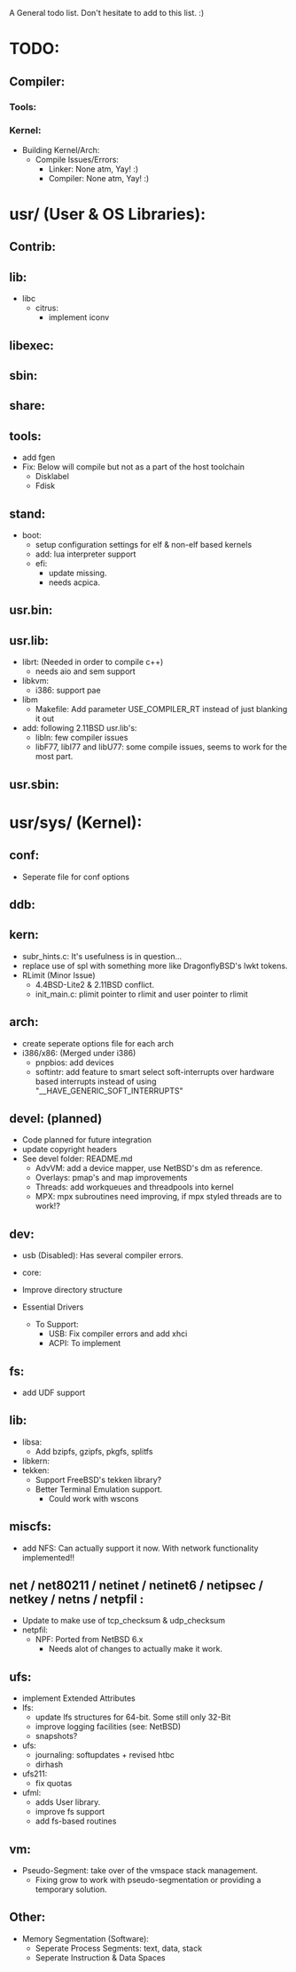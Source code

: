 A General todo list. Don't hesitate to add to this list. :)

# TODO:
## Compiler:
### Tools:
			
### Kernel:
- Building Kernel/Arch:
	- Compile Issues/Errors:
		- Linker: None atm, Yay! :)
		- Compiler: None atm, Yay! :)

# usr/ (User & OS Libraries):
## Contrib:
	
## lib:
- libc
	- citrus:
		- implement iconv 

## libexec:

## sbin:

## share:

## tools:
- add fgen
- Fix: Below will compile but not as a part of the host toolchain
	- Disklabel
 	- Fdisk

## stand:
- boot:
	- setup configuration settings for elf & non-elf based kernels
	- add: lua interpreter support
	- efi:
		- update missing.
		- needs acpica.

## usr.bin:

## usr.lib:
- librt: (Needed in order to compile c++)
	- needs aio and sem support
- libkvm:
	- i386: support pae
 - libm
 	- Makefile: Add parameter USE_COMPILER_RT instead of just blanking it out
  - add: following 2.11BSD usr.lib's:
  	- libln: few compiler issues
   	- libF77, libI77 and libU77: some compile issues, seems to work for the most part.

## usr.sbin:

# usr/sys/ (Kernel):
## conf:
- Seperate file for conf options

## ddb:

## kern:
- subr_hints.c: It's usefulness is in question...
- replace use of spl with something more like DragonflyBSD's lwkt tokens.
- RLimit (Minor Issue)
	- 4.4BSD-Lite2 & 2.11BSD conflict.
	- init_main.c: plimit pointer to rlimit and user pointer to rlimit
	
## arch:
- create seperate options file for each arch
- i386/x86: (Merged under i386)
	- pnpbios: add devices
	- softintr: add feature to smart select soft-interrupts over hardware based interrupts instead of using 		"__HAVE_GENERIC_SOFT_INTERRUPTS"

## devel: (planned)
- Code planned for future integration
- update copyright headers
- See devel folder: README.md
	- AdvVM: add a device mapper, use NetBSD's dm as reference.
	- Overlays: pmap's and map improvements
	- Threads: add workqueues and threadpools into kernel
	- MPX: mpx subroutines need improving, if mpx styled threads are to work!?

## dev:
- usb (Disabled): Has several compiler errors.
- core:
	
- Improve directory structure
- Essential Drivers
	- To Support:
		- USB: Fix compiler errors and add xhci
		- ACPI: To implement

## fs:
- add UDF support

## lib:
- libsa:
	- Add bzipfs, gzipfs, pkgfs, splitfs
- libkern:
- tekken:
	- Support FreeBSD's tekken library?
	- Better Terminal Emulation support.
		- Could work with wscons

## miscfs:
- add NFS: Can actually support it now. With network functionality implemented!!

## net / net80211 / netinet / netinet6 / netipsec / netkey / netns / netpfil :
- Update to make use of tcp_checksum & udp_checksum
- netpfil: 
	- NPF: Ported from NetBSD 6.x
		- Needs alot of changes to actually make it work. 
		
## ufs:
- implement Extended Attributes
- lfs:
	- update lfs structures for 64-bit. Some still only 32-Bit
	- improve logging facilities (see: NetBSD)
	- snapshots? 
- ufs:
	- journaling: softupdates + revised htbc
	- dirhash
- ufs211:
   	- fix quotas
- ufml:
	- adds User library.
	- improve fs support
	- add fs-based routines

## vm:
- Pseudo-Segment: take over of the vmspace stack management.
	- Fixing grow to work with pseudo-segmentation or providing a temporary solution.

## Other:
- Memory Segmentation (Software):
	- Seperate Process Segments: text, data, stack
	- Seperate Instruction & Data Spaces
